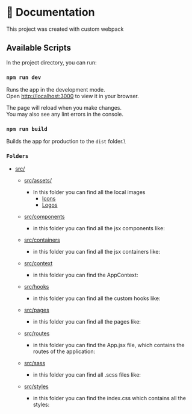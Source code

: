 #  📝 Documentation

This project was created with custom webpack

## Available Scripts

In the project directory, you can run:

### `npm run dev`

Runs the app in the development mode.\
Open [http://localhost:3000](http://localhost:3000) to view it in your browser.

The page will reload when you make changes.\
You may also see any lint errors in the console.

### `npm run build`

Builds the app for production to the `dist` folder.\

### `Folders`

* [src/](https://github.com/StivenDz/MELI/tree/master/src) 
  * [src/assets/](https://github.com/StivenDz/MELI/tree/master/src/assets)
  
      * In this folder you can find all the local images
          * [Icons](https://github.com/StivenDz/MELI/tree/master/src/assets/icons)
          * [Logos](https://github.com/StivenDz/MELI/tree/master/src/assets/logos)

  * [src/components](https://github.com/StivenDz/MELI/tree/master/src/components)
  
      * in this folder you can find all the jsx components like:
      
  * [src/containers](https://github.com/StivenDz/MELI/tree/master/src/containers)
  
      * in this folder you can find all the jsx containers like:
      
  * [src/context](https://github.com/StivenDz/MELI/tree/master/src/context)
  
      * in this folder you can find the AppContext:
      
  * [src/hooks](https://github.com/StivenDz/MELI/tree/master/src/hooks)
  
       * in this folder you can find all the custom hooks like:
      
  * [src/pages](https://github.com/StivenDz/MELI/tree/master/src/pages)
  
      * in this folder you can find all the pages like:
      
  * [src/routes](https://github.com/StivenDz/MELI/tree/master/src/routes)
  
      * in this folder you can find the App.jsx file, which contains the routes of the application:
      
  * [src/sass](https://github.com/StivenDz/MELI/tree/master/src/sass)
  
      * in this folder you can find all .scss files like:
      
  * [src/styles](https://github.com/StivenDz/MELI/tree/master/src/styles)
  
      * in this folder you can find the index.css which contains all the styles:
      
